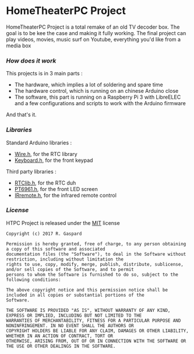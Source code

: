 # HomeTheaterPC Project

HomeTheaterPC Project is a total remake of an old TV decoder box. The goal is to be kee the case and making it fully working.
The final project can play videos, movies, music surf on Youtube, everything you'd like from a media box

### *How does it work*

This projects is in 3 main parts :
  * The hardware, which implies a lot of soldering and spare time
  * The hardware control, which is running on an chinese Arduino close
  * The software, this part is running on a Raspberry Pi 3 with LibreELEC and a few configurations and scripts to work with the Arduino firmware

And that's it.

### *Libraries*

Standard Arduino libraries :
  * [Wire.h](https://www.arduino.cc/en/reference/wire), for the RTC library
  * [Keyboard.h](https://www.arduino.cc/en/Reference/MouseKeyboard), for the front keypad
  
Third party libraries :
  * [RTClib.h](https://github.com/adafruit/RTClib), for the RTC duh
  * [PT6961.h](http://gtbtech.com/?p=528), for the front LED screen
  * [IRremote.h](https://github.com/z3t0/Arduino-IRremote), for the infrared remote control

### *License*

HTPC Project is released under the [MIT](https://opensource.org/licenses/MIT) license
```
Copyright (c) 2017 R. Gaspard

Permission is hereby granted, free of charge, to any person obtaining a copy of this software and associated
documentation files (the "Software"), to deal in the Software without restriction, including without limitation the
rights to use, copy, modify, merge, publish, distribute, sublicense, and/or sell copies of the Software, and to permit
persons to whom the Software is furnished to do so, subject to the following conditions:

The above copyright notice and this permission notice shall be included in all copies or substantial portions of the
Software.

THE SOFTWARE IS PROVIDED "AS IS", WITHOUT WARRANTY OF ANY KIND, EXPRESS OR IMPLIED, INCLUDING BUT NOT LIMITED TO THE
WARRANTIES OF MERCHANTABILITY, FITNESS FOR A PARTICULAR PURPOSE AND NONINFRINGEMENT. IN NO EVENT SHALL THE AUTHORS OR
COPYRIGHT HOLDERS BE LIABLE FOR ANY CLAIM, DAMAGES OR OTHER LIABILITY, WHETHER IN AN ACTION OF CONTRACT, TORT OR
OTHERWISE, ARISING FROM, OUT OF OR IN CONNECTION WITH THE SOFTWARE OR THE USE OR OTHER DEALINGS IN THE SOFTWARE.
```